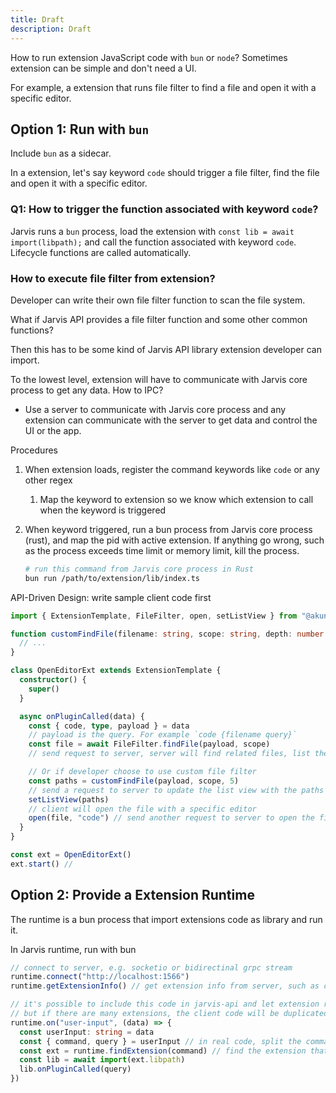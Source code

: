 ```yaml
---
title: Draft
description: Draft
---
```


How to run extension JavaScript code with `bun` or `node`? Sometimes extension can be simple and don't need a UI.

For example, a extension that runs file filter to find a file and open it with a specific editor.

## Option 1: Run with `bun`

Include `bun` as a sidecar.

In a extension, let's say keyword `code` should trigger a file filter, find the file and open it with a specific editor.

### Q1: How to trigger the function associated with keyword `code`?

Jarvis runs a `bun` process, load the extension with `const lib = await import(libpath);` and call the function associated with keyword `code`. Lifecycle functions are called automatically.

### How to execute file filter from extension?

Developer can write their own file filter function to scan the file system.

What if Jarvis API provides a file filter function and some other common functions?

Then this has to be some kind of Jarvis API library extension developer can import.

To the lowest level, extension will have to communicate with Jarvis core process to get any data. How to IPC?

- Use a server to communicate with Jarvis core process and any extension can communicate with the server to get data and control the UI or the app.

Procedures

1. When extension loads, register the command keywords like `code` or any other regex
   1. Map the keyword to extension so we know which extension to call when the keyword is triggered
2. When keyword triggered, run a bun process from Jarvis core process (rust), and map the pid with active extension. If anything go wrong, such as the process exceeds time limit or memory limit, kill the process.

   ```bash
   # run this command from Jarvis core process in Rust
   bun run /path/to/extension/lib/index.ts
   ```

API-Driven Design: write sample client code first

```ts title="extension/lib/index.js"
import { ExtensionTemplate, FileFilter, open, setListView } from "@akun/api"

function customFindFile(filename: string, scope: string, depth: number = 5) {
  // ...
}

class OpenEditorExt extends ExtensionTemplate {
  constructor() {
    super()
  }

  async onPluginCalled(data) {
    const { code, type, payload } = data
    // payload is the query. For example `code {filename query}`
    const file = await FileFilter.findFile(payload, scope)
    // send request to server, server will find related files, list them, when user select a file from list view, server will send the file path to the client

    // Or if developer choose to use custom file filter
    const paths = customFindFile(payload, scope, 5)
    // send a request to server to update the list view with the paths
    setListView(paths)
    // client will open the file with a specific editor
    open(file, "code") // send another request to server to open the file with a specific app
  }
}

const ext = OpenEditorExt()
ext.start() //
```

## Option 2: Provide a Extension Runtime

The runtime is a bun process that import extensions code as library and run it.

In Jarvis runtime, run with bun

```ts
// connect to server, e.g. socketio or bidirectinal grpc stream
runtime.connect("http://localhost:1566")
runtime.getExtensionInfo() // get extension info from server, such as command keywords, etc.

// it's possible to include this code in jarvis-api and let extension run this client to connect with server
// but if there are many extensions, the client code will be duplicated in each extension (e.g. socketio client lib duplicated many times)
runtime.on("user-input", (data) => {
  const userInput: string = data
  const { command, query } = userInput // in real code, split the command and query, command is the first word (trigger word), query is the rest
  const ext = runtime.findExtension(command) // find the extension that has the command
  const lib = await import(ext.libpath)
  lib.onPluginCalled(query)
})
```

